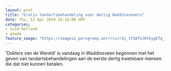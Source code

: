```yaml
---
layout: post
title: "Gratis tandartsbehandeling voor dertig Waddinxveners"
date: Thu, 11 Apr 2019 14:18:00 GMT
categories: 
- zuid-holland 
- gouda 
feature_image: "https://images2.persgroep.net/rcs/r3i_1fS8fVJKYEygE7q_f4AvQuQ/diocontent/145306858/_fitwidth/400/?appId=21791a8992982cd8da851550a453bd7f&quality=0.7"
---
```


'Dokters van de Wereld' is vandaag in Waddinxveen begonnen met het geven van tandartsbehandelingen aan de eerste dertig kwetsbare mensen die dat niet kunnen betalen.
